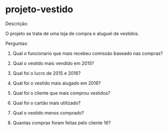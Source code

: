 # projeto-vestido

Descrição:

O projeto se trata de uma loja de compra e aluguel de vestidos.

Perguntas:

1) Qual o funcionario que mais recebeu comissão baseado nas compras? 

2) Qual o vestido mais vendido em 2015?

3) Qual foi o lucro de 2015 e 2016?

4) Qual foi o vestido mais alugado em 2016?

5) Qual foi o cliente que mais comprou vestidos?

6) Qual foi o cartão mais utilizado?

7) Qual o vestido menos comprado?

8) Quantas compras foram feitas pelo cliente 16?

